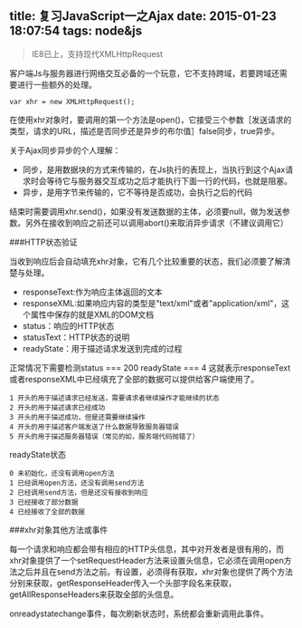 title: 复习JavaScript一之Ajax
date: 2015-01-23 18:07:54
tags: node&js
---

> IE8已上，支持现代XMLHttpRequest

客户端Js与服务器进行网络交互必备的一个玩意，它不支持跨域，若要跨域还需要进行一些额外的处理。

	var xhr = new XMLHttpRequest();

在使用xhr对象时，要调用的第一个方法是open()，它接受三个参数［发送请求的类型，请求的URL，描述是否同步还是异步的布尔值］false同步，true异步。

关于Ajax同步异步的个人理解：

* 同步，是用数据块的方式来传输的，在Js执行的表现上，当执行到这个Ajax请求时会等待它与服务器交互成功之后才能执行下面一行的代码，也就是阻塞。
* 异步，是用字节来传输的，它不等待是否成功，会执行之后的代码

结束时需要调用xhr.send()，如果没有发送数据的主体，必须要null，做为发送参数。另外在接收到响应之前还可以调用abort()来取消异步请求（不建议调用它）

###HTTP状态验证

当收到响应后会自动填充xhr对象，它有几个比较重要的状态，我们必须要了解清楚与处理。

* responseText:作为响应主体返回的文本
* responseXML:如果响应内容的类型是"text/xml"或者"application/xml"，这个属性中保存的就是XML的DOM文档
* status：响应的HTTP状态
* statusText：HTTP状态的说明
* readyState：用于描述请求发送到完成的过程

正常情况下需要检测status === 200 readyState === 4 这就表示responseText或者responseXML中已经填充了全部的数据可以提供给客户端使用了。

	1 开头的用于描述请求已经发送，需要请求者继续操作才能继续的状态
	2 开头的用于描述请求已经成功
	3 开头的用于描述成功，但是还需要继续操作
	4 开头的用于描述客户端发送了什么数据导致服务器错误
	5 开头的用于描述服务器错误（常见的如，服务端代码抛错了）
	
readyState状态
	
	0 未初始化，还没有调用open方法
	1 已经调用open方法，还没有调用send方法
	2 已经调用send方法，但是还没有接收到响应
	3 已经接收了部分数据
	4 已经接收了全部的数据
	
###xhr对象其他方法或事件

每一个请求和响应都会带有相应的HTTP头信息，其中对开发者是很有用的，而xhr对象提供了一个setRequestHeader方法来设置头信息，它必须在调用open方法之后并且在send方法之前。有设置，必须得有获取，xhr对象也提供了两个方法分别来获取，getResponseHeader传入一个头部字段名来获取，getAllResponseHeaders来获取全部的头信息。

onreadystatechange事件，每次刷新状态时，系统都会重新调用此事件。

 



